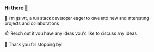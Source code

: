 ### Hi there 👋

🔭 I’m gslvtt, a full stack developer eager to dive into new and interesting projects and collaborations

📫 Reach out if you have any ideas you'd like to discuss any ideas

🌱 Thank you for stopping by!



<!--
**gslvtt/gslvtt** is a ✨ _special_ ✨ repository because its `README.md` (this file) appears on your GitHub profile.

Here are some ideas to get you started:

- 🔭 I’m currently working on ...
- 🌱 I’m currently learning ...
- 👯 I’m looking to collaborate on ...
- 🤔 I’m looking for help with ...
- 💬 Ask me about ...
- 📫 How to reach me: ...
- 😄 Pronouns: ...
- ⚡ Fun fact: ...
-->
